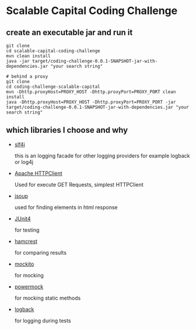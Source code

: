# Scalable Capital Coding Challenge

## create an executable jar and run it
```
git clone
cd scalable-capital-coding-challenge
mvn clean install
java -jar target/coding-challenge-0.0.1-SNAPSHOT-jar-with-dependencies.jar "your search string"
```

```
# behind a proxy
git clone
cd coding-challenge-scalable-capital
mvn -Dhttp.proxyHost=PROXY_HOST -Dhttp.proxyPort=PROXY_PORT clean install
java -Dhttp.proxyHost=PROXY_HOST -Dhttp.proxyPort=PROXY_PORT -jar target/coding-challenge-0.0.1-SNAPSHOT-jar-with-dependencies.jar "your search string"
```

## which libraries I choose and why

* [slf4j](http://www.slf4j.org/)

  this is an logging facade for other logging providers for example logback or log4j

* [Apache HTTPClient](https://hc.apache.org/httpcomponents-client-4.5.x/index.html)

  Used for execute GET Requests, simplest HTTPClient

* [jsoup](https://jsoup.org/)

  used for finding elements in html response

* [JUnit4](https://junit.org/junit4/)

  for testing

* [hamcrest](http://hamcrest.org/JavaHamcrest/)

  for comparing results

* [mockito](https://site.mockito.org/)

  for mocking

* [powermock](https://github.com/powermock/powermock)

  for mocking static methods

* [logback](http://logback.qos.ch/)

  for logging during tests
